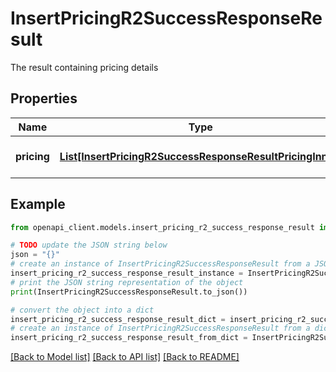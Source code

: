 # InsertPricingR2SuccessResponseResult

The result containing pricing details

## Properties

Name | Type | Description | Notes
------------ | ------------- | ------------- | -------------
**pricing** | [**List[InsertPricingR2SuccessResponseResultPricingInner]**](InsertPricingR2SuccessResponseResultPricingInner.md) | List of pricing nodes | [optional] 

## Example

```python
from openapi_client.models.insert_pricing_r2_success_response_result import InsertPricingR2SuccessResponseResult

# TODO update the JSON string below
json = "{}"
# create an instance of InsertPricingR2SuccessResponseResult from a JSON string
insert_pricing_r2_success_response_result_instance = InsertPricingR2SuccessResponseResult.from_json(json)
# print the JSON string representation of the object
print(InsertPricingR2SuccessResponseResult.to_json())

# convert the object into a dict
insert_pricing_r2_success_response_result_dict = insert_pricing_r2_success_response_result_instance.to_dict()
# create an instance of InsertPricingR2SuccessResponseResult from a dict
insert_pricing_r2_success_response_result_from_dict = InsertPricingR2SuccessResponseResult.from_dict(insert_pricing_r2_success_response_result_dict)
```
[[Back to Model list]](../README.md#documentation-for-models) [[Back to API list]](../README.md#documentation-for-api-endpoints) [[Back to README]](../README.md)


